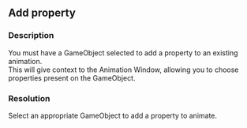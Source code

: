 ## Add property
### Description
You must have a GameObject selected to add a property to an existing animation.  
This will give context to the Animation Window, allowing you to choose properties present on the GameObject.  

### Resolution
Select an appropriate GameObject to add a property to animate.